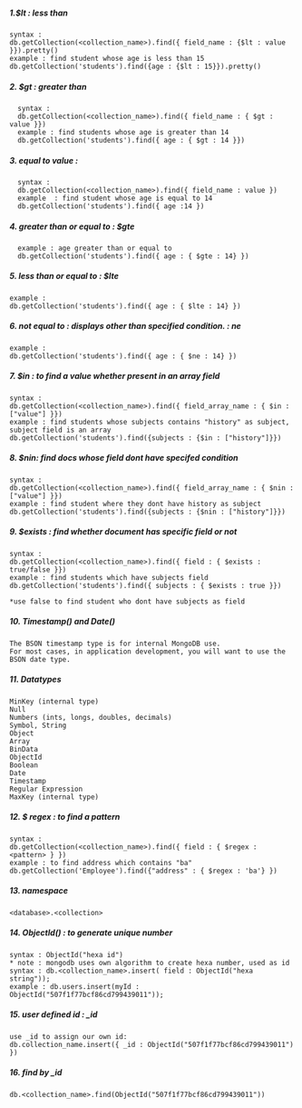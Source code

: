 ##### 1.$lt : less than
    syntax : 
    db.getCollection(<collection_name>).find({ field_name : {$lt : value }}).pretty()
    example : find student whose age is less than 15
    db.getCollection('students').find({age : {$lt : 15}}).pretty()
    
##### 2. $gt : greater than
      syntax : 
      db.getCollection(<collection_name>).find({ field_name : { $gt : value }})
      example : find students whose age is greater than 14
      db.getCollection('students').find({ age : { $gt : 14 }})
      
##### 3. equal to value :       
      syntax : 
      db.getCollection(<collection_name>).find({ field_name : value })
      example  : find student whose age is equal to 14      
      db.getCollection('students').find({ age :14 })
      
##### 4. greater than or equal to : $gte
      example : age greater than or equal to 
      db.getCollection('students').find({ age : { $gte : 14} })
      
      
      
##### 5. less than or equal to : $lte
    example : 
    db.getCollection('students').find({ age : { $lte : 14} })
    
    
    
##### 6. not equal to : displays other than specified condition. : ne
    example : 
    db.getCollection('students').find({ age : { $ne : 14} })
    
    
##### 7. $in : to find a value whether present in an array field
    syntax : 
    db.getCollection(<collection_name>).find({ field_array_name : { $in : ["value"] }})
    example : find students whose subjects contains "history" as subject, subject field is an array
    db.getCollection('students').find({subjects : {$in : ["history"]}})
    
    
    
##### 8. $nin: find docs whose field dont have specifed condition
    syntax : 
    db.getCollection(<collection_name>).find({ field_array_name : { $nin : ["value"] }})
    example : find student where they dont have history as subject
    db.getCollection('students').find({subjects : {$nin : ["history"]}})
    
    
    
##### 9. $exists : find whether document has specific field or not
    syntax : 
    db.getCollection(<collection_name>).find({ field : { $exists : true/false }})
    example : find students which have subjects field
    db.getCollection('students').find({ subjects : { $exists : true }})
    
    *use false to find student who dont have subjects as field
    
    
    
##### 10. Timestamp() and Date()
    The BSON timestamp type is for internal MongoDB use. 
    For most cases, in application development, you will want to use the  BSON date type.
    
    
##### 11. Datatypes

    MinKey (internal type)
    Null
    Numbers (ints, longs, doubles, decimals)
    Symbol, String
    Object
    Array
    BinData
    ObjectId
    Boolean
    Date
    Timestamp
    Regular Expression
    MaxKey (internal type)

##### 12. $ regex : to find a pattern
    syntax : 
    db.getCollection(<collection_name>).find({ field : { $regex : <pattern> } })
    example : to find address which contains "ba"
    db.getCollection('Employee').find({"address" : { $regex : 'ba'} })


##### 13. namespace
    <database>.<collection>
    
    
##### 14. ObjectId() : to generate unique number
    syntax : ObjectId("hexa id")
    * note : mongodb uses own algorithm to create hexa number, used as id
    syntax : db.<collection_name>.insert( field : ObjectId("hexa string"));
    example : db.users.insert(myId : ObjectId("507f1f77bcf86cd799439011"));
    
    
##### 15. user defined id : _id
    use _id to assign our own id:
    db.collection_name.insert({ _id : ObjectId("507f1f77bcf86cd799439011") })
    
##### 16. find by _id
    db.<collection_name>.find(ObjectId("507f1f77bcf86cd799439011"))
